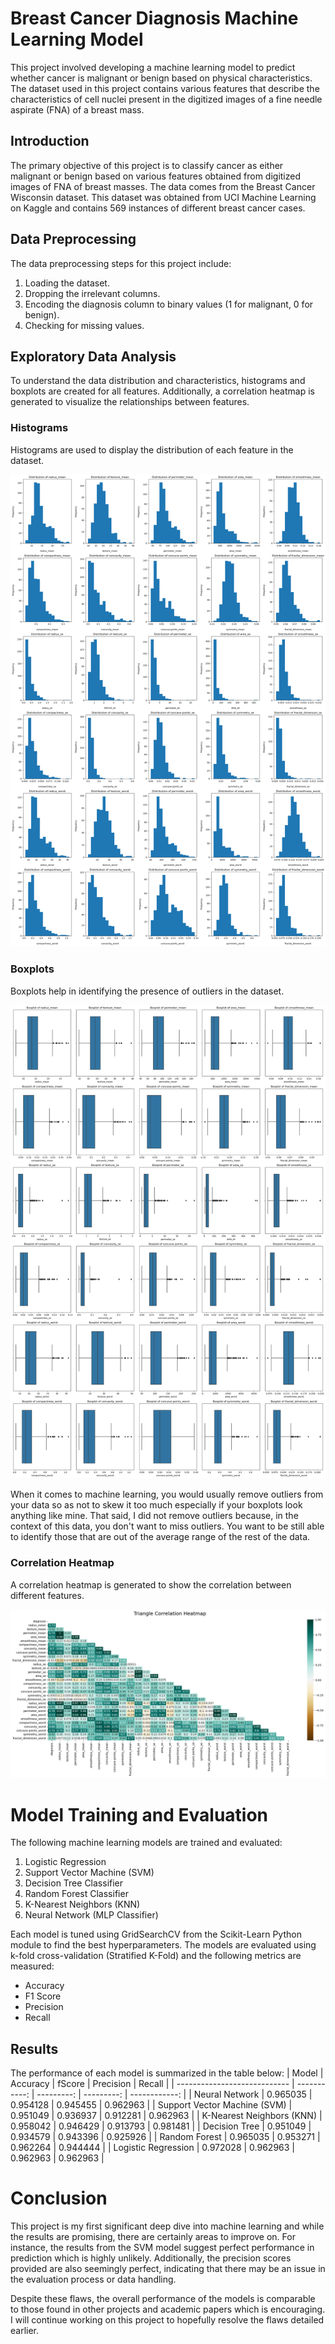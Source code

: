 Breast Cancer Diagnosis Machine Learning Model
==============================================

This project involved developing a machine learning model to predict whether cancer is malignant or benign based on physical characteristics. The dataset used in this project contains various features that describe the characteristics of cell nuclei present in the digitized images of a fine needle aspirate (FNA) of a breast mass.

Introduction
------------
The primary objective of this project is to classify cancer as either malignant or benign based on various features obtained from digitized images of FNA of breast masses. The data comes from the Breast Cancer Wisconsin dataset. This dataset was obtained from UCI Machine Learning on Kaggle and contains 569 instances of different breast cancer cases.

Data Preprocessing
------------------
The data preprocessing steps for this project include:
  1. Loading the dataset.
  2. Dropping the irrelevant columns.
  3. Encoding the diagnosis column to binary values (1 for malignant, 0 for benign).
  4. Checking for missing values.

Exploratory Data Analysis
-------------------------
To understand the data distribution and characteristics, histograms and boxplots are created for all features. Additionally, a correlation heatmap is generated to visualize the relationships between features.

### Histograms
Histograms are used to display the distribution of each feature in the dataset.

![alt text](https://github.com/nov8r/FP/blob/main/histogram.png "Distribution Histogram")

### Boxplots
Boxplots help in identifying the presence of outliers in the dataset.

![alt text](https://github.com/nov8r/FP/blob/main/boxplot.png "Boxplot")

When it comes to machine learning, you would usually remove outliers from your data so as not to skew it too much especially if your boxplots look anything like mine. That said, I did not remove outliers because, in the context of this data, you don't want to miss outliers. You want to be still able to identify those that are out of the average range of the rest of the data.

### Correlation Heatmap
A correlation heatmap is generated to show the correlation between different features.

![alt text](https://github.com/nov8r/FP/blob/main/correlation_heatmap.png "Correlation Heatmap")

Model Training and Evaluation
=============================
The following machine learning models are trained and evaluated:
  1. Logistic Regression
  2. Support Vector Machine (SVM)
  3. Decision Tree Classifier
  4. Random Forest Classifier
  5. K-Nearest Neighbors (KNN)
  6. Neural Network (MLP Classifier)

Each model is tuned using GridSearchCV from the Scikit-Learn Python module to find the best hyperparameters. The models are evaluated using k-fold cross-validation (Stratified K-Fold) and the following metrics are measured:
  - Accuracy
  - F1 Score
  - Precision
  - Recall

Results
-------
The performance of each model is summarized in the table below:
| Model                        | Accuracy     | fScore     | Precision  | Recall        |
| ---------------------------- | -----------: | ---------: | ---------: | ------------: |
| Neural Network               | 0.965035     | 0.954128   | 0.945455   | 0.962963      |
| Support Vector Machine (SVM) | 0.951049     | 0.936937   | 0.912281   | 0.962963      |
| K-Nearest Neighbors (KNN)    | 0.958042     | 0.946429   | 0.913793   | 0.981481      |
| Decision Tree                | 0.951049     | 0.934579   | 0.943396   | 0.925926      |
| Random Forest                | 0.965035     | 0.953271   | 0.962264   | 0.944444      |
| Logistic Regression          | 0.972028     | 0.962963   | 0.962963   | 0.962963      |

Conclusion
==========
This project is my first significant deep dive into machine learning and while the results are promising, there are certainly areas to improve on. For instance, the results from the SVM model suggest perfect performance in prediction which is highly unlikely. Additionally, the precision scores provided are also seemingly perfect, indicating that there may be an issue in the evaluation process or data handling.

Despite these flaws, the overall performance of the models is comparable to those found in other projects and academic papers which is encouraging. I will continue working on this project to hopefully resolve the flaws detailed earlier.

